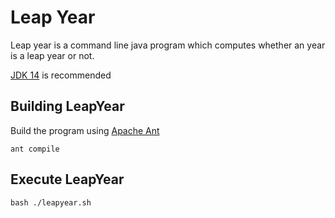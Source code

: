 # Leap Year
Leap year is a command line java program which computes
whether an year is a leap year or not.

[JDK 14](https://www.oracle.com/java/technologies/javase/jdk14-archive-downloads.html) is recommended

## Building LeapYear
Build the program using [Apache Ant](https://ant.apache.org)
```shell script
ant compile
```
## Execute LeapYear
```shell script
bash ./leapyear.sh
```